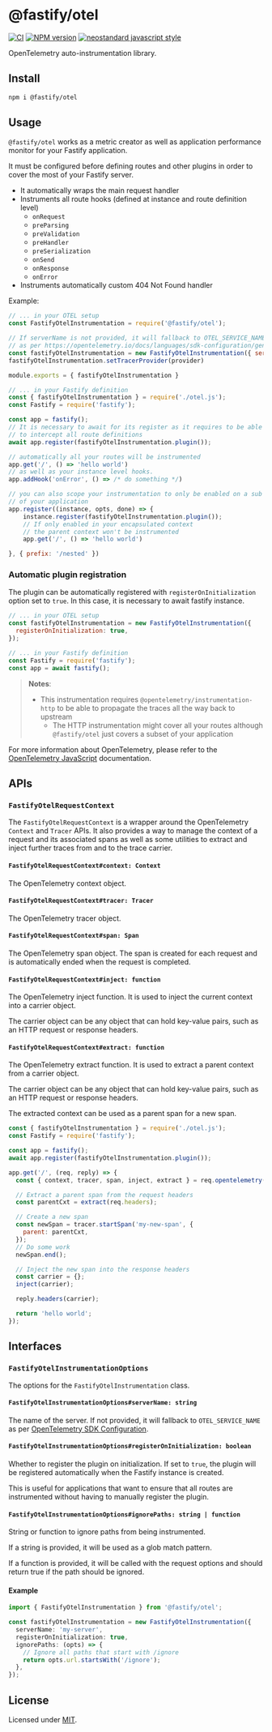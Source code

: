 # @fastify/otel

[![CI](https://github.com/fastify/otel/actions/workflows/ci.yml/badge.svg?branch=main)](https://github.com/fastify/otel/actions/workflows/ci.yml)
[![NPM version](https://img.shields.io/npm/v/@fastify/otel.svg?style=flat)](https://www.npmjs.com/package/@fastify/otel)
[![neostandard javascript style](https://img.shields.io/badge/code_style-neostandard-brightgreen?style=flat)](https://github.com/neostandard/neostandard)

OpenTelemetry auto-instrumentation library.

## Install

```sh
npm i @fastify/otel
```

## Usage

`@fastify/otel` works as a metric creator as well as application performance monitor for your Fastify application.

It must be configured before defining routes and other plugins in order to cover the most of your Fastify server.

- It automatically wraps the main request handler
- Instruments all route hooks (defined at instance and route definition level)
  - `onRequest`
  - `preParsing`
  - `preValidation`
  - `preHandler`
  - `preSerialization`
  - `onSend`
  - `onResponse`
  - `onError`
- Instruments automatically custom 404 Not Found handler

Example:

```js
// ... in your OTEL setup
const FastifyOtelInstrumentation = require('@fastify/otel');

// If serverName is not provided, it will fallback to OTEL_SERVICE_NAME
// as per https://opentelemetry.io/docs/languages/sdk-configuration/general/.
const fastifyOtelInstrumentation = new FastifyOtelInstrumentation({ servername: '<yourCustomApplicationName>' });
fastifyOtelInstrumentation.setTracerProvider(provider)

module.exports = { fastifyOtelInstrumentation }

// ... in your Fastify definition
const { fastifyOtelInstrumentation } = require('./otel.js');
const Fastify = require('fastify');

const app = fastify();
// It is necessary to await for its register as it requires to be able
// to intercept all route definitions
await app.register(fastifyOtelInstrumentation.plugin());

// automatically all your routes will be instrumented
app.get('/', () => 'hello world')
// as well as your instance level hooks.
app.addHook('onError', () => /* do something */)

// you can also scope your instrumentation to only be enabled on a sub context
// of your application
app.register((instance, opts, done) => {
    instance.register(fastifyOtelInstrumentation.plugin());
    // If only enabled in your encapsulated context
    // the parent context won't be instrumented
    app.get('/', () => 'hello world')

}, { prefix: '/nested' })
```

### Automatic plugin registration

The plugin can be automatically registered with `registerOnInitialization` option set to `true`.
In this case, it is necessary to await fastify instance.

```js
// ... in your OTEL setup
const fastifyOtelInstrumentation = new FastifyOtelInstrumentation({
  registerOnInitialization: true,
});

// ... in your Fastify definition
const Fastify = require('fastify');
const app = await fastify();
```

> **Notes**:
>
> - This instrumentation requires `@opentelemetry/instrumentation-http` to be able to propagate the traces all the way back to upstream
>   - The HTTP instrumentation might cover all your routes although `@fastify/otel` just covers a subset of your application

For more information about OpenTelemetry, please refer to the [OpenTelemetry JavaScript](https://opentelemetry.io/docs/languages/js/) documentation.

## APIs

### `FastifyOtelRequestContext`

The `FastifyOtelRequestContext` is a wrapper around the OpenTelemetry `Context` and `Tracer` APIs. It also provides a way to manage the context of a request and its associated spans as well as some utilities to extract and inject further traces from and to the trace carrier.

#### `FastifyOtelRequestContext#context: Context`
The OpenTelemetry context object.

#### `FastifyOtelRequestContext#tracer: Tracer`
The OpenTelemetry tracer object.

#### `FastifyOtelRequestContext#span: Span`
The OpenTelemetry span object.
The span is created for each request and is automatically ended when the request is completed.

#### `FastifyOtelRequestContext#inject: function`
The OpenTelemetry inject function. It is used to inject the current context into a carrier object.

The carrier object can be any object that can hold key-value pairs, such as an HTTP request or response headers.

#### `FastifyOtelRequestContext#extract: function`
The OpenTelemetry extract function. It is used to extract a parent context from a carrier object.

The carrier object can be any object that can hold key-value pairs, such as an HTTP request or response headers.

The extracted context can be used as a parent span for a new span.

```js
const { fastifyOtelInstrumentation } = require('./otel.js');
const Fastify = require('fastify');

const app = fastify();
await app.register(fastifyOtelInstrumentation.plugin());

app.get('/', (req, reply) => {
  const { context, tracer, span, inject, extract } = req.opentelemetry();

  // Extract a parent span from the request headers
  const parentCxt = extract(req.headers);

  // Create a new span
  const newSpan = tracer.startSpan('my-new-span', {
    parent: parentCxt,
  });
  // Do some work
  newSpan.end();

  // Inject the new span into the response headers
  const carrier = {};
  inject(carrier);

  reply.headers(carrier);

  return 'hello world';
});
```

## Interfaces

### `FastifyOtelInstrumentationOptions`

The options for the `FastifyOtelInstrumentation` class.

#### `FastifyOtelInstrumentationOptions#serverName: string`

The name of the server. If not provided, it will fallback to `OTEL_SERVICE_NAME` as per [OpenTelemetry SDK Configuration](https://opentelemetry.io/docs/languages/sdk-configuration/general/).

#### `FastifyOtelInstrumentationOptions#registerOnInitialization: boolean`

Whether to register the plugin on initialization. If set to `true`, the plugin will be registered automatically when the Fastify instance is created.

This is useful for applications that want to ensure that all routes are instrumented without having to manually register the plugin.

#### `FastifyOtelInstrumentationOptions#ignorePaths: string | function`

String or function to ignore paths from being instrumented.

If a string is provided, it will be used as a glob match pattern.

If a function is provided, it will be called with the request options and should return true if the path should be ignored.

#### Example

```ts
import { FastifyOtelInstrumentation } from '@fastify/otel';

const fastifyOtelInstrumentation = new FastifyOtelInstrumentation({
  serverName: 'my-server',
  registerOnInitialization: true,
  ignorePaths: (opts) => {
    // Ignore all paths that start with /ignore
    return opts.url.startsWith('/ignore');
  },
});
```

## License

Licensed under [MIT](./LICENSE).

